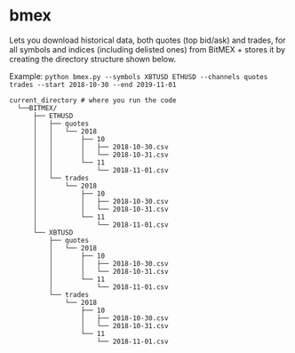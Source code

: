 # bmex

Lets you download historical data, both quotes (top bid/ask) and trades, for all symbols and indices (including delisted ones) from BitMEX + stores it by creating the directory structure shown below.

Example: `python bmex.py --symbols XBTUSD ETHUSD --channels quotes trades --start 2018-10-30 --end 2019-11-01`

```
current_directory # where you run the code
  └──BITMEX/
      ├── ETHUSD
      │   ├── quotes
      │   │   └── 2018
      │   │       ├── 10
      │   │       │   ├── 2018-10-30.csv
      │   │       │   └── 2018-10-31.csv
      │   │       └── 11
      │   │           └── 2018-11-01.csv
      │   └── trades
      │       └── 2018
      │           ├── 10
      │           │   ├── 2018-10-30.csv
      │           │   └── 2018-10-31.csv
      │           └── 11
      │               └── 2018-11-01.csv
      └── XBTUSD
          ├── quotes
          │   └── 2018
          │       ├── 10
          │       │   ├── 2018-10-30.csv
          │       │   └── 2018-10-31.csv
          │       └── 11
          │           └── 2018-11-01.csv
          └── trades
              └── 2018
                  ├── 10
                  │   ├── 2018-10-30.csv
                  │   └── 2018-10-31.csv
                  └── 11
                      └── 2018-11-01.csv
```
